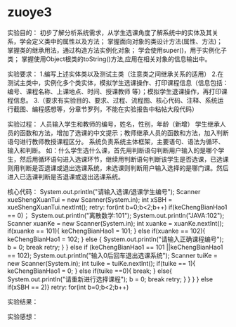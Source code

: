 # zuoye3
实验目的：
初步了解分析系统需求，从学生选课角度了解系统中的实体及其关系，学会定义类中的属性以及方法；
掌握面向对象的类设计方法(属性、方法)；
掌握类的继承用法，通过构造方法实例化对象；
学会使用super()，用于实例化子类；
掌握使用Object根类的toString()方法,应用在相关对象的信息输出中。

实验要求：
1.编写上述实体类以及测试主类（注意类之间继承关系的适用）
2.在测试主类中，实例化多个类实体，模拟学生选课操作、打印课程信息（信息包括：编号、课程名称、上课地点、时间、授课教师 等）；模拟学生退课操作，再打印课程信息。
3.（要求有实验目的、要求、过程、流程图、核心代码、注释、系统运行截图、编程感想等，分章节罗列，不能在实验报告中粘帖大段代码）

实验过程：
人员输入学生和教师的编号，姓名，性别，年龄（新增） 学生继承人员的函数和方法，增加了选课的中文提示；教师继承人员的函数和方法，加入判断语句进行教师教授课程区分。 系统负责系统主体框架，主要语句、语法为循环、输入和判断。 如：什么学生选什么课，首先用判断语句判断用户输入的是哪个学生，然后用循环语句进入选课环节，继续用判断语句判断该学生是否选课，已选课则用判断是否退课或退出选课系统，未选课则判断用户输入选择的是哪门课。然后进入已选课判断是否退课或退出选课系统。

核心代码： System.out.println("请输入选课/退课学生编号"); Scanner xueShengXuanTui = new Scanner(System.in); 
int xSBH = xueShengXuanTui.nextInt(); 
retry: for(int b=0;b<2;b++) if(keChengBianHao1 == 0)；
System.out.println("离散数学:101"); 
System.out.println("JAVA:102"); 
Scanner xuanKe = new Scanner(System.in); 
int xuanke = xuanKe.nextInt(); 
if(xuanke == 101){ keChengBianHao1 = 101; }
else if(xuanke == 102){ keChengBianHao1 = 102; }
else { System.out.println("请输入正确课程编号"); b = 0; break retry; } }
else if (keChengBianHao1 == 101 ||keChengBianHao1 == 102);
System.out.println("输入0后回车退出选课系统"); 
Scanner tuiKe = new Scanner(System.in); 
int tuike = tuiKe.nextInt();
if(tuike == 1){ keChengBianHao1 = 0; }
else if(tuike ==0){ break; }
else{ System.out.println("请重新进行选择课程"); b = 0; 
break retry; } } } }
else if(xSBH == 2)}
 retry: for(int b=0;b<2;b++)
 
 实验结果：
 
 实验感想：
 
